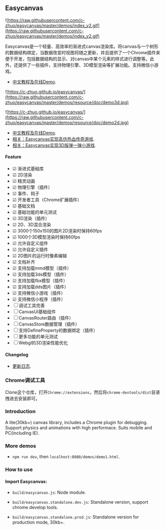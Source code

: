 ## Easycanvas

![https://raw.githubusercontent.com/c-zhuo/easycanvas/master/demos/index_v2.gif](https://raw.githubusercontent.com/c-zhuo/easycanvas/master/demos/index_v2.gif)

Easycanvas是一个轻量、高效率的渐进式canvas渲染库。将canvas与一个树形的数据结构绑定，当数据改变时视图将随之更新，并且提供了一个Chrome插件来便于开发，包括数据结构的显示、对canvas中某个元素的样式进行调整等。此外，还提供了一些插件，支持物理引擎、3D模型渲染等扩展功能。支持微信小游戏。

- [中文教程及在线Demo](https://c-zhuo.github.io/easycanvas/).

![https://c-zhuo.github.io/easycanvas/](https://raw.githubusercontent.com/c-zhuo/easycanvas/master/demos/resource/doc/demo3d.jpg)

![https://c-zhuo.github.io/easycanvas/](https://raw.githubusercontent.com/c-zhuo/easycanvas/master/demos/resource/doc/demo2d.jpg)

- [中文教程及在线Demo](https://c-zhuo.github.io/easycanvas/).
- [相关：Easycanvas实现高仿热血传奇游戏](https://github.com/c-zhuo/Mir2/wiki/%E3%80%8AJS%E5%AE%9E%E7%8E%B0%E7%83%AD%E8%A1%80%E4%BC%A0%E5%A5%87%E3%80%8B1.%E5%BC%80%E5%8F%91%E5%89%8D%E7%9A%84%E5%87%86%E5%A4%87).
- [相关：Easycanvas实现3D版弹一弹小游戏](https://c-zhuo.github.io/tanyitan/).

#### Feature

- ☑ 渐进式基础库
- ☑ 2D渲染
- ☑ 精灵动画
- ☑ 物理引擎（插件）
- ☑ 事件、钩子
- ☑ 开发者工具（Chrome扩展插件）
- ☑ 基础文档
- ☑ 基础功能的单元测试
- ☑ 3D渲染（插件）
- ☑ 2D、3D混合渲染	
- ☑ 3000个150x150的图片2D渲染时保持60fps
- ☑ 1000个3D模型渲染时保持60fps
- ☑ 允许自定义组件
- ☑ 允许自定义插件
- ☑ 2D图片的运行时像素编辑
- ☑ 文档补齐
- ☑ 支持加载mmd模型（插件）
- ☑ 支持加载3ds模型（插件）
- ☑ 支持加载fbx模型（插件）
- ☑ 支持加载dds图片（插件）
- ☑ 支持微信小游戏（插件）
- ☑ 支持微信小程序（插件）
- ☐ 调试工具完善
- ☐ CanvasUI基础组件
- ☐ CanvasRouter路由（插件）
- ☐ CanvasStore数据管理（插件）
- ☐ 支持DefineProperty的数据绑定（插件）
- ☐ 更多功能的单元测试
- ☐ Webgl的3D渲染性能优化

#### Changelog

- [更新日志](https://c-zhuo.github.io/easycanvas/#%E6%9B%B4%E6%96%B0%E6%97%A5%E5%BF%97%EF%BC%88Latest%EF%BC%9A2018-10-15%EF%BC%89).

### Chrome调试工具

Clone这个仓库，打开`Chrome://extensions`，然后将`chrome-devtools/dist`目录拽进去安装即可。

### Introduction

A lite(30kb+) canvas library, includes a Chrome plugin for debugging. Support physics and animations with high performace. Suits mobile and PC(including IE).

### More demos

- `npm run dev`, then `localhost:8080/demos/demo1.html`.

### How to use

#### Import Easycanvas:

- `build/easycanvas.js`: Node module.

- `build/easycanvas.standalone.dev.js`: Standalone version, support chrome develop tools.

- `build/easycanvas.standalone.prod.js`: Standalone version for production mode, 30kb+.
